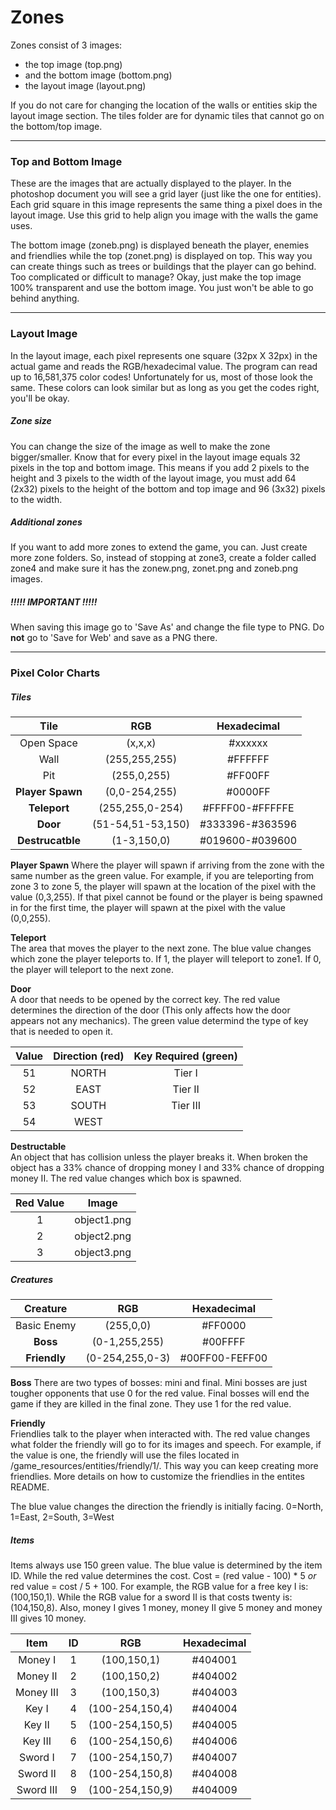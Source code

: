 # Zones

Zones consist of 3 images:
 - the top image          (top.png)
 - and the bottom image   (bottom.png)
 - the layout image       (layout.png)

If you do not care for changing the location of the walls or entities skip the layout image section. The tiles folder are for dynamic tiles that cannot go on the bottom/top image.

--------------------------------
### Top and Bottom Image
 
These are the images that are actually displayed to the player. In the photoshop document you will see a grid layer (just like the one for entities). Each grid square in this image represents the same thing a pixel does in the layout image. Use this grid to help align you image with the walls the game uses.

The bottom image (zoneb.png) is displayed beneath the player, enemies and friendlies while the top (zonet.png) is displayed on top. This way you can create things such as trees or buildings that the player can go behind. Too complicated or difficult to manage? Okay, just make the top image 100% transparent and use the bottom image. You just won't be able to go behind anything.

--------------------------------
### Layout Image

In the layout image, each pixel represents one square (32px X 32px) in the actual game and reads the RGB/hexadecimal value. The program can read up to 16,581,375 color codes! Unfortunately for us, most of those look the same. These colors can look similar but as long as you get the codes right, you'll be okay.

##### Zone size
You can change the size of the image as well to make the zone bigger/smaller. Know that for every pixel in the layout image equals 32 pixels in the top and bottom image. This means if you add 2 pixels to the height and 3 pixels to the width of the layout image, you must add 64 (2x32) pixels to the height of the bottom and top image and 96 (3x32) pixels to the width.

##### Additional zones
If you want to add more zones to extend the game, you can. Just create more zone folders. So, instead of stopping at zone3, create a folder called zone4 and make sure it has the zonew.png, zonet.png and zoneb.png images. 

##### !!!!! IMPORTANT !!!!!
When saving this image go to 'Save As' and change the file type to PNG. Do **not** go to 'Save for Web' and save as a PNG there.

--------
### Pixel Color Charts
##### Tiles
|     Tile         |        RGB        | Hexadecimal     |
|:----------------:|:-----------------:|:---------------:|
| Open Space       | (x,x,x)           | #xxxxxx         |
| Wall             | (255,255,255)     | #FFFFFF         |
| Pit              | (255,0,255)       | #FF00FF         |
| **Player Spawn** | (0,0-254,255)     | #0000FF         |
| **Teleport**     | (255,255,0-254)   | #FFFF00-#FFFFFE |
| **Door**         | (51-54,51-53,150) | #333396-#363596 |
| **Destrucatble** | (1-3,150,0)       | #019600-#039600 |

**Player Spawn**
Where the player will spawn if arriving from the zone with the same number as the green value. For example, if you are teleporting from zone 3 to zone 5, the player will spawn at the location of the pixel with the value (0,3,255). If that pixel cannot be found or the player is being spawned in for the first time, the player will spawn at the pixel with the value (0,0,255).

**Teleport**  
The area that moves the player to the next zone. The blue value changes which zone the player teleports to. If 1, the player will teleport to zone1. If 0, the player will teleport to the next zone.

**Door**  
A door that needs to be opened by the correct key. The red value determines the direction of the door (This only affects how the door appears not any mechanics). The green value determind the type of key that is needed to open it.

| Value | Direction (red) | Key Required (green) |
|:-----:|:---------------:|:--------------------:|
| 51    | NORTH           | Tier I               |
| 52    | EAST            | Tier II              |
| 53    | SOUTH           | Tier III             |
| 54    | WEST            |                      |

**Destructable**  
An object that has collision unless the player breaks it. When broken the object has a 33% chance of dropping money I and 33% chance of dropping money II. The red value changes which box is spawned.

| Red Value |    Image    |
|:---------:|:-----------:|
| 1         | object1.png |
| 2         | object2.png |
| 3         | object3.png |

##### Creatures
|   Creature   |       RGB       |   Hexadecimal  |
|:------------:|:---------------:|:--------------:|
| Basic Enemy  | (255,0,0)       | #FF0000        |
| **Boss**     | (0-1,255,255)   | #00FFFF        |
| **Friendly** | (0-254,255,0-3) | #00FF00-FEFF00 |

**Boss**
There are two types of bosses: mini and final. Mini bosses are just tougher opponents that use 0 for the red value. Final bosses will end the game if they are killed in the final zone. They use 1 for the red value.

**Friendly**  
Friendlies talk to the player when interacted with. The red value changes what folder the friendly will go to for its images and speech. For example, if the value is one, the friendly will use the files located in /game_resources/entities/friendly/1/. This way you can keep creating more friendlies. More details on how to customize the friendlies in the entites README.

The blue value changes the direction the friendly is initially facing. 0=North, 1=East, 2=South, 3=West

##### Items
Items always use 150 green value. The blue value is determined by the item ID. While the red value determines the cost. Cost = (red value - 100) * 5 *or* red value = cost / 5 + 100. For example, the RGB value for a free key I is: (100,150,1). While the RGB value for a sword II is that costs twenty is: (104,150,8). Also, money I gives 1 money, money II give 5 money and money III gives 10 money.

|    Item    | ID |       RGB       | Hexadecimal |
|:----------:|:--:|:---------------:|:-----------:|
| Money I    | 1  | (100,150,1)     | #404001     |
| Money II   | 2  | (100,150,2)     | #404002     |
| Money III  | 3  | (100,150,3)     | #404003     |
| Key I      | 4  | (100-254,150,4) | #404004     |
| Key II     | 5  | (100-254,150,5) | #404005     |
| Key III    | 6  | (100-254,150,6) | #404006     |
| Sword I    | 7  | (100-254,150,7) | #404007     |
| Sword II   | 8  | (100-254,150,8) | #404008     |
| Sword III  | 9  | (100-254,150,9) | #404009     |